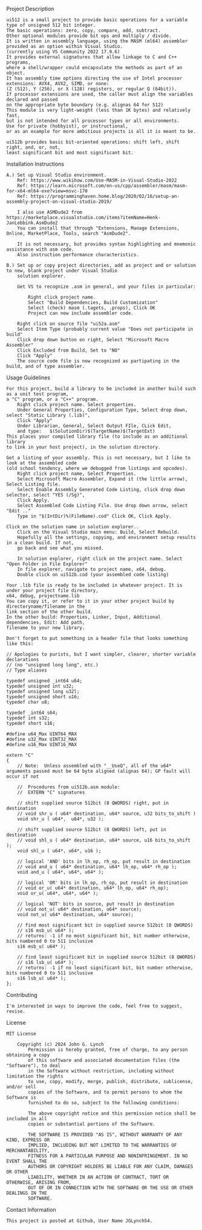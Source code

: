 Project Description

	ui512 is a small project to provide basic operations for a variable type of unsigned 512 bit integer.
	The basic operations: zero, copy, compare, add, subtract.
    Other optional modules provide bit ops and multiply / divide.
	It is written in assembly language, using the MASM (ml64) assembler provided as an option within Visual Studio.
	(currently using VS Community 2022 17.9.6)
	It provides external signatures that allow linkage to C and C++ programs,
	where a shell/wrapper could encapsulate the methods as part of an object.
	It has assembly time options directing the use of Intel processor extensions: AVX4, AVX2, SIMD, or none:
	(Z (512), Y (256), or X (128) registers, or regular Q (64bit)).
	If processor extensions are used, the caller must align the variables declared and passed
	on the appropriate byte boundary (e.g. alignas 64 for 512)
	This module is very light-weight (less than 1K bytes) and relatively fast,
	but is not intended for all processor types or all environments. 
	Use for private (hobbyist), or instructional,
	or as an example for more ambitious projects is all it is meant to be.

	ui512b provides basic bit-oriented operations: shift left, shift right, and, or, not,
    least significant bit and most significant bit.

Installation Instructions

    A.) Set up Visual Studio environment.
		Ref: https://www.wikihow.com/Use-MASM-in-Visual-Studio-2022
		Ref: https://learn.microsoft.com/en-us/cpp/assembler/masm/masm-for-x64-ml64-exe?view=msvc-170
		Ref: https://programminghaven.home.blog/2020/02/16/setup-an-assembly-project-on-visual-studio-2019/

		I also use ASMDude2 from https://marketplace.visualstudio.com/items?itemName=Henk-JanLebbink.AsmDude2
		You can install that through "Extensions, Manage Extensions, Online, MarketPlace, Tools, search "AsmDude2".

		It is not necessary, but provides syntax highlighting and mnemonic assistance with asm code.
		Also instruction performance characteristics.

	B.) Set up or copy project directories, add as project and or solution to new, blank project under Visual Studio
		solution explorer.

		Get VS to recognize .asm in general, and your files in particular:

			Right click project name.
			Select "Build Dependencies, Build Customization"
			Select (check) masm (.tagets, .props), Click OK
			Project can now include assembler code.

		Right click on source file "ui52a.asm"
		Select Item Type (probably current value "Does not participate in build"
		Click drop down button on right, Select "Microsoft Macro Assembler"
		Click Excluded from Build, Set to "NO"
		Click "Apply"
		The source code file is now recognized as partipating in the build, and of type assembler.

Usage Guidelines

    For this project, build a library to be included in another build such as a unit test program,
	a "C" program, or a "C++" program.
		Right click project name. Select properties.
		Under General Properties, Configuration Type, Select drop down, select "Static Library (.lib)",
		Click "Apply"
		Under Librarian, General, Select Output FIle, CLick Edit,
		and type:	$(SolutionDir)$(TargetName)$(TargetExt)
	This places your compiled library file (to include as an additional library
	to link in your host project), in the solution directory.

	Get a listing of your assembly. This is not necessary, but I like to look at the assembled code
	(old school tendency, where we debugged from listings and opcodes).
		Right click project name, Select Properties.
		Select Microsoft Macro Assembler, Expand it (the little arrow), Select Listing file.
		Select Enable Assembly Generated Code Listing, click drop down selector, select "YES (/Sg)",
		Click Apply.
		Select Assembled Code Listing File. Use drop down arrow, select "Edit .."
		Type in "$(IntDir)%(FileName).cod" Click OK, Click Apply.
		
	Click on the solution name in solution explorer..
		Click on the Visual Studio main menu: Build, Select Rebuild.
		Hopefully all the settings, copying, and environment setup results in a clean build. If not,
		go back and see what you missed.

		In solution explorer, right click on the project name. Select "Open Folder in File Explorer"
		In file explorer, navigate to project name, x64, debug.
		Double click on ui512b.cod (your assembled code listing)

	Your .lib file is ready to be included in whatever project. It is under your project file directory,
	x64, debug, projectname.lib
	You can copy it, or refer to it in your other project build by directoryname/filename in the 
	link section of the other build. 
	In the other build: Properties, Linker, Input, Additional dependencies, Edit: Add path,
	filename to your new library.

	Don't forget to put something in a header file that looks something like this:

	// Apologies to purists, but I want simpler, clearer, shorter variable declarations
	// (no "unsigned long long", etc.) 
	// Type aliases

	typedef unsigned _int64 u64;
	typedef unsigned int u32;
	typedef unsigned long u32l;
	typedef unsigned short u16;
	typedef char u8;

	typedef _int64 s64;
	typedef int s32;
	typedef short s16;

	#define u64_Max UINT64_MAX
	#define u32_Max UINT32_MAX
	#define u16_Max UINT16_MAX

	extern "C"
	{
		// Note:  Unless assembled with "__UseQ", all of the u64* arguments passed must be 64 byte aligned (alignas 64); GP fault will occur if not 

		//	Procedures from ui512b.asm module:
		//	EXTERN "C" signatures

		// shift supplied source 512bit (8 QWORDS) right, put in destination
		// void shr_u ( u64* destination, u64* source, u32 bits_to_shift )
		void shr_u ( u64*,  u64*, u32 );

		// shift supplied source 512bit (8 QWORDS) left, put in destination
	    // void shl_u ( u64* destination, u64* source, u16 bits_to_shift );
		void shl_u ( u64*, u64*, u16 );

		// logical 'AND' bits in lh_op, rh_op, put result in destination
		// void and_u ( u64* destination, u64* lh_op, u64* rh_op );
		void and_u ( u64*, u64*, u64* );

		// logical 'OR' bits in lh_op, rh_op, put result in destination
		// void or_u( u64* destination, u64* lh_op, u64* rh_op);
		void or_u( u64*, u64*, u64* );

		// logical 'NOT' bits in source, put result in destination
		// void not_u( u64* destination, u64* source);
		void not_u( u64* destination, u64* source);

		// find most significant bit in supplied source 512bit (8 QWORDS)
		// s16 msb_u( u64* );
		// returns: -1 if no most significant bit, bit number otherwise, bits numbered 0 to 511 inclusive
		s16 msb_u( u64* );

		// find least significant bit in supplied source 512bit (8 QWORDS)
		// s16 lsb_u( u64* );
		// returns: -1 if no least significant bit, bit number otherwise, bits numbered 0 to 511 inclusive
		s16 lsb_u( u64* );
	};

Contributing

    I'm interested in ways to improve the code, feel free to suggest, revise.


License

	MIT License

		Copyright (c) 2024 John G. Lynch
			Permission is hereby granted, free of charge, to any person obtaining a copy
			of this software and associated documentation files (the "Software"), to deal
			in the Software without restriction, including without limitation the rights
			to use, copy, modify, merge, publish, distribute, sublicense, and/or sell
			copies of the Software, and to permit persons to whom the Software is
			furnished to do so, subject to the following conditions:

			The above copyright notice and this permission notice shall be included in all
			copies or substantial portions of the Software.

			THE SOFTWARE IS PROVIDED "AS IS", WITHOUT WARRANTY OF ANY KIND, EXPRESS OR
			IMPLIED, INCLUDING BUT NOT LIMITED TO THE WARRANTIES OF MERCHANTABILITY,
			FITNESS FOR A PARTICULAR PURPOSE AND NONINFRINGEMENT. IN NO EVENT SHALL THE
			AUTHORS OR COPYRIGHT HOLDERS BE LIABLE FOR ANY CLAIM, DAMAGES OR OTHER
			LIABILITY, WHETHER IN AN ACTION OF CONTRACT, TORT OR OTHERWISE, ARISING FROM,
			OUT OF OR IN CONNECTION WITH THE SOFTWARE OR THE USE OR OTHER DEALINGS IN THE
			SOFTWARE.


Contact Information

    This project is posted at Github, User Name JGLynch54.
